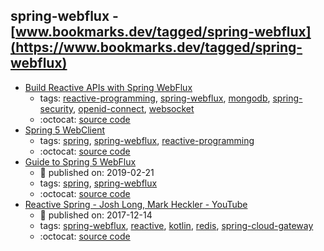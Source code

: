 spring-webflux - [www.bookmarks.dev/tagged/spring-webflux](https://www.bookmarks.dev/tagged/spring-webflux)
---
* [Build Reactive APIs with Spring WebFlux](https://developer.okta.com/blog/2018/09/24/reactive-apis-with-spring-webflux#secure-your-spring-webflux-reactive-api-with-oidc)
    * tags: [reactive-programming](../tagged/reactive-programming.md), [spring-webflux](../tagged/spring-webflux.md), [mongodb](../tagged/mongodb.md), [spring-security](../tagged/spring-security.md), [openid-connect](../tagged/openid-connect.md), [websocket](../tagged/websocket.md)
    * :octocat: [source code](https://github.com/oktadeveloper/okta-spring-webflux-react-example)
* [Spring 5 WebClient](https://www.baeldung.com/spring-5-webclient)
    * tags: [spring](../tagged/spring.md), [spring-webflux](../tagged/spring-webflux.md), [reactive-programming](../tagged/reactive-programming.md)
    * :octocat: [source code](https://github.com/eugenp/tutorials/tree/master/spring-5-reactive)
* [Guide to Spring 5 WebFlux](https://www.baeldung.com/spring-webflux)
    * :calendar: published on: 2019-02-21
    * tags: [spring](../tagged/spring.md), [spring-webflux](../tagged/spring-webflux.md)
    * :octocat: [source code](https://github.com/eugenp/tutorials/tree/master/spring-5-reactive-security)
* [Reactive Spring - Josh Long, Mark Heckler - YouTube](https://www.youtube.com/watch?v=l7VBdWhtl7A)
    * :calendar: published on: 2017-12-14
    * tags: [spring-webflux](../tagged/spring-webflux.md), [reactive](../tagged/reactive.md), [kotlin](../tagged/kotlin.md), [redis](../tagged/redis.md), [spring-cloud-gateway](../tagged/spring-cloud-gateway.md)
    * :octocat: [source code](https://github.com/joshlong/flux-flix-service)
